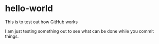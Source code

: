 # hello-world
This is to test out how GitHub works

I am just testing something out to see what can be done while you commit things. 
